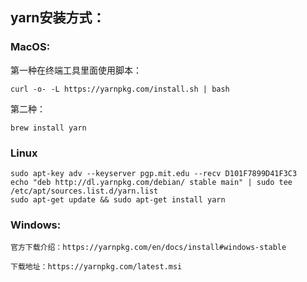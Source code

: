 ## yarn安装方式： 
 
### MacOS: 
 
   第一种在终端工具里面使用脚本： 
         
    curl -o- -L https://yarnpkg.com/install.sh | bash 
 
   第二种： 
 
    brew install yarn 
 
### Linux 
 
    sudo apt-key adv --keyserver pgp.mit.edu --recv D101F7899D41F3C3   
    echo "deb http://dl.yarnpkg.com/debian/ stable main" | sudo tee /etc/apt/sources.list.d/yarn.list   
    sudo apt-get update && sudo apt-get install yarn   
 
### Windows:  
 
    官方下载介绍：https://yarnpkg.com/en/docs/install#windows-stable 
 
    下载地址：https://yarnpkg.com/latest.msi 
